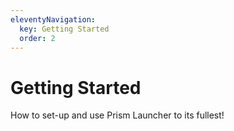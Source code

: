 ```yaml
---
eleventyNavigation:
  key: Getting Started
  order: 2
---
```

# Getting Started

How to set-up and use Prism Launcher to its fullest!
